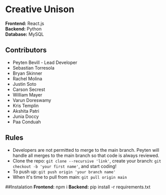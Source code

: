 # Creative Unison

**Frontend:** React.js  
**Backend:** Python  
**Database:** MySQL  

## Contributors
- Peyten Bevill - Lead Developer
- Sebastian Torresola
- Bryan Skinner
- Rachel Molina
- Justin Soto
- Carson Secrest
- William Mayer
- Varun Doreswamy
- Kris Templin
- Akshita Patri
- Junia Doccy
- Paa Conduah

## Rules
- Developers are not permitted to merge to the main branch. Peyten will handle all merges to the main branch so that code is always reviewed.
- Clone the repo: `git clone --recursive 'link'`, create your branch: `git checkout -b 'your first name'`, and start coding!
- To push up: `git push origin 'your branch name'`
- When it's time to pull from main: `git pull origin main`

##Instalation
**Frontend:** npm i
**Backend:** pip install -r requirements.txt

